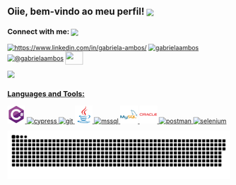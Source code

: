 ## Oiie, bem-vindo ao meu perfil! <img align="center" src="https://emojis.slackmojis.com/emojis/images/1588315024/8823/hyperkitty.gif?1588315024" width="30" />


<div>
<h3 align="left">Connect with me: <img align="center" src="https://emojis.slackmojis.com/emojis/images/1621024394/39092/cat-roll.gif?1621024394" width="30" /> </h3>
<p align="left">
<a href="https://linkedin.com/in/gabriela-ambos/" target="blank"><img align="center" src="https://raw.githubusercontent.com/rahuldkjain/github-profile-readme-generator/master/src/images/icons/Social/linked-in-alt.svg" alt="https://www.linkedin.com/in/gabriela-ambos/" height="30" width="40" /></a>
<a href="https://instagram.com/gabrielaambos" target="blank"><img align="center" src="https://raw.githubusercontent.com/rahuldkjain/github-profile-readme-generator/master/src/images/icons/Social/instagram.svg" alt="gabrielaambos" height="30" width="40" /></a>
<a href="https://medium.com/@gabrielaambos" target="blank"><img align="center" src="https://raw.githubusercontent.com/rahuldkjain/github-profile-readme-generator/master/src/images/icons/Social/medium.svg" alt="@gabrielaambos" height="30" width="40" /></a>
<a href="mailto:gabrielaambos15@gmail.com"> <img align="center" src="https://img.icons8.com/fluent/48/000000/gmail.png" height="30" width="40"/>
</p>
  
<a href="https://github.com/GabrielaAmbos">
<img height="250em" src="https://github-readme-stats.vercel.app/api/top-langs/?username=GabrielaAmbos&layout=compact&langs_count=16&theme=dracula"/>

</div>

<div>
<h3 align="left">Languages and Tools:</h3>
<p align="left"> <a href="https://www.w3schools.com/cs/" target="_blank"> <img src="https://raw.githubusercontent.com/devicons/devicon/master/icons/csharp/csharp-original.svg" alt="csharp" width="40" height="40"/> </a> <a href="https://www.cypress.io" target="_blank"> <img src="https://raw.githubusercontent.com/simple-icons/simple-icons/6e46ec1fc23b60c8fd0d2f2ff46db82e16dbd75f/icons/cypress.svg" alt="cypress" width="40" height="40"/> </a> <a href="https://git-scm.com/" target="_blank"> <img src="https://www.vectorlogo.zone/logos/git-scm/git-scm-icon.svg" alt="git" width="40" height="40"/> </a> <a href="https://www.java.com" target="_blank"> <img src="https://raw.githubusercontent.com/devicons/devicon/master/icons/java/java-original.svg" alt="java" width="40" height="40"/> </a> <a href="https://www.microsoft.com/en-us/sql-server" target="_blank"> <img src="https://www.svgrepo.com/show/303229/microsoft-sql-server-logo.svg" alt="mssql" width="40" height="40"/> </a> <a href="https://www.mysql.com/" target="_blank"> <img src="https://raw.githubusercontent.com/devicons/devicon/master/icons/mysql/mysql-original-wordmark.svg" alt="mysql" width="40" height="40"/> </a> <a href="https://www.oracle.com/" target="_blank"> <img src="https://raw.githubusercontent.com/devicons/devicon/master/icons/oracle/oracle-original.svg" alt="oracle" width="40" height="40"/> </a> <a href="https://postman.com" target="_blank"> <img src="https://www.vectorlogo.zone/logos/getpostman/getpostman-icon.svg" alt="postman" width="40" height="40"/> </a> <a href="https://www.selenium.dev" target="_blank"> <img src="https://raw.githubusercontent.com/detain/svg-logos/780f25886640cef088af994181646db2f6b1a3f8/svg/selenium-logo.svg" alt="selenium" width="40" height="40"/> </a> </p>

</div>  
 

<div>

![Snake animation](https://github.com/GabrielaAmbos/GabrielaAmbos/blob/output/github-contribution-grid-snake.svg)

</div>
